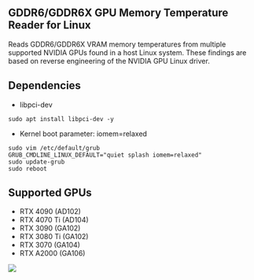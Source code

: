 ## GDDR6/GDDR6X GPU Memory Temperature Reader for Linux

Reads GDDR6/GDDR6X VRAM memory temperatures from multiple supported NVIDIA GPUs found in a host Linux system.
These findings are based on reverse engineering of the NVIDIA GPU Linux driver.

## Dependencies
- libpci-dev 
```
sudo apt install libpci-dev -y
```

- Kernel boot parameter: iomem=relaxed
```
sudo vim /etc/default/grub
GRUB_CMDLINE_LINUX_DEFAULT="quiet splash iomem=relaxed"
sudo update-grub
sudo reboot
```

## Supported GPUs
- RTX 4090 (AD102)
- RTX 4070 Ti (AD104) 
- RTX 3090 (GA102)
- RTX 3080 Ti (GA102)
- RTX 3070 (GA104)
- RTX A2000 (GA106)

![](https://github.com/olealgoritme/gddr6/blob/master/gddr6_use.gif)
